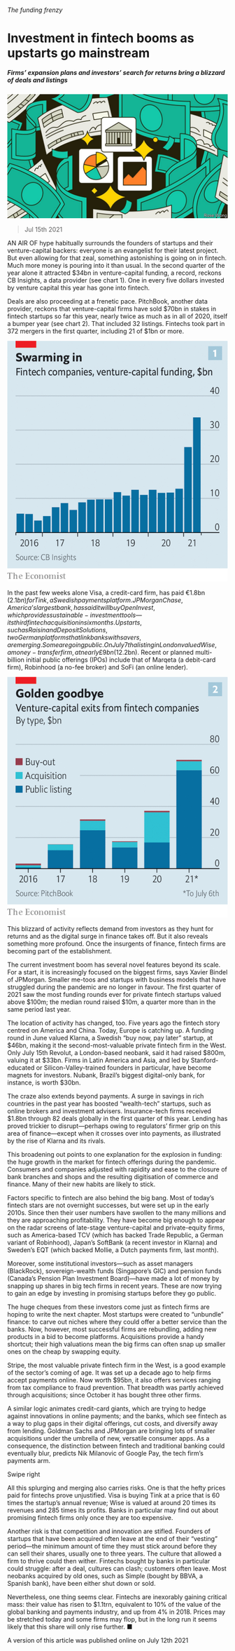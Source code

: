 ###### The funding frenzy

# Investment in fintech booms as upstarts go mainstream 

##### Firms’ expansion plans and investors’ search for returns bring a blizzard of deals and listings 

![image](images/20210717_FND001.jpg) 

> Jul 15th 2021 

AN AIR OF hype habitually surrounds the founders of startups and their venture-capital backers: everyone is an evangelist for their latest project. But even allowing for that zeal, something astonishing is going on in fintech. Much more money is pouring into it than usual. In the second quarter of the year alone it attracted $34bn in venture-capital funding, a record, reckons CB Insights, a data provider (see chart 1). One in every five dollars invested by venture capital this year has gone into fintech.

Deals are also proceeding at a frenetic pace. PitchBook, another data provider, reckons that venture-capital firms have sold $70bn in stakes in fintech startups so far this year, nearly twice as much as in all of 2020, itself a bumper year (see chart 2). That included 32 listings. Fintechs took part in 372 mergers in the first quarter, including 21 of $1bn or more.


![image](images/20210717_FNC816_0.png) 


In the past few weeks alone Visa, a credit-card firm, has paid €1.8bn ($2.1bn) for Tink, a Swedish payments platform. JPMorgan Chase, America’s largest bank, has said it will buy OpenInvest, which provides sustainable-investment tools—its third fintech acquisition in six months. Upstarts, such as Raisin and Deposit Solutions, two German platforms that link banks with savers, are merging. Some are going public. On July 7th a listing in London valued Wise, a money-transfer firm, at nearly £9bn ($12.2bn). Recent or planned multi-billion initial public offerings (IPOs) include that of Marqeta (a debit-card firm), Robinhood (a no-fee broker) and SoFi (an online lender).

![image](images/20210717_FNC815_0.png) 


This blizzard of activity reflects demand from investors as they hunt for returns and as the digital surge in finance takes off. But it also reveals something more profound. Once the insurgents of finance, fintech firms are becoming part of the establishment.

The current investment boom has several novel features beyond its scale. For a start, it is increasingly focused on the biggest firms, says Xavier Bindel of JPMorgan. Smaller me-toos and startups with business models that have struggled during the pandemic are no longer in favour. The first quarter of 2021 saw the most funding rounds ever for private fintech startups valued above $100m; the median round raised $10m, a quarter more than in the same period last year.

The location of activity has changed, too. Five years ago the fintech story centred on America and China. Today, Europe is catching up. A funding round in June valued Klarna, a Swedish “buy now, pay later” startup, at $46bn, making it the second-most-valuable private fintech firm in the West. Only July 15th Revolut, a London-based neobank, said it had raised $800m, valuing it at $33bn. Firms in Latin America and Asia, and led by Stanford-educated or Silicon-Valley-trained founders in particular, have become magnets for investors. Nubank, Brazil’s biggest digital-only bank, for instance, is worth $30bn.

The craze also extends beyond payments. A surge in savings in rich countries in the past year has boosted “wealth-tech” startups, such as online brokers and investment advisers. Insurance-tech firms received $1.8bn through 82 deals globally in the first quarter of this year. Lending has proved trickier to disrupt—perhaps owing to regulators’ firmer grip on this area of finance—except when it crosses over into payments, as illustrated by the rise of Klarna and its rivals.

This broadening out points to one explanation for the explosion in funding: the huge growth in the market for fintech offerings during the pandemic. Consumers and companies adjusted with rapidity and ease to the closure of bank branches and shops and the resulting digitisation of commerce and finance. Many of their new habits are likely to stick.

Factors specific to fintech are also behind the big bang. Most of today’s fintech stars are not overnight successes, but were set up in the early 2010s. Since then their user numbers have swollen to the many millions and they are approaching profitability. They have become big enough to appear on the radar screens of late-stage venture-capital and private-equity firms, such as America-based TCV (which has backed Trade Republic, a German variant of Robinhood), Japan’s SoftBank (a recent investor in Klarna) and Sweden’s EQT (which backed Mollie, a Dutch payments firm, last month).

Moreover, some institutional investors—such as asset managers (BlackRock), sovereign-wealth funds (Singapore’s GIC) and pension funds (Canada’s Pension Plan Investment Board)—have made a lot of money by snapping up shares in big tech firms in recent years. These are now trying to gain an edge by investing in promising startups before they go public.

The huge cheques from these investors come just as fintech firms are hoping to write the next chapter. Most startups were created to “unbundle” finance: to carve out niches where they could offer a better service than the banks. Now, however, most successful firms are rebundling, adding new products in a bid to become platforms. Acquisitions provide a handy shortcut; their high valuations mean the big firms can often snap up smaller ones on the cheap by swapping equity.

Stripe, the most valuable private fintech firm in the West, is a good example of the sector’s coming of age. It was set up a decade ago to help firms accept payments online. Now worth $95bn, it also offers services ranging from tax compliance to fraud prevention. That breadth was partly achieved through acquisitions; since October it has bought three other firms.

A similar logic animates credit-card giants, which are trying to hedge against innovations in online payments; and the banks, which see fintech as a way to plug gaps in their digital offerings, cut costs, and diversify away from lending. Goldman Sachs and JPMorgan are bringing lots of smaller acquisitions under the umbrella of new, versatile consumer apps. As a consequence, the distinction between fintech and traditional banking could eventually blur, predicts Nik Milanovic of Google Pay, the tech firm’s payments arm.

Swipe right

All this splurging and merging also carries risks. One is that the hefty prices paid for fintechs prove unjustified. Visa is buying Tink at a price that is 60 times the startup’s annual revenue; Wise is valued at around 20 times its revenues and 285 times its profits. Banks in particular may find out about promising fintech firms only once they are too expensive.

Another risk is that competition and innovation are stifled. Founders of startups that have been acquired often leave at the end of their “vesting” period—the minimum amount of time they must stick around before they can sell their shares, usually one to three years. The culture that allowed a firm to thrive could then wither. Fintechs bought by banks in particular could struggle: after a deal, cultures can clash; customers often leave. Most neobanks acquired by old ones, such as Simple (bought by BBVA, a Spanish bank), have been either shut down or sold.

Nevertheless, one thing seems clear. Fintechs are inexorably gaining critical mass: their value has risen to $1.1trn, equivalent to 10% of the value of the global banking and payments industry, and up from 4% in 2018. Prices may be stretched today and some firms may flop, but in the long run it seems likely that this share will only rise further. ■

A version of this article was published online on July 12th 2021


